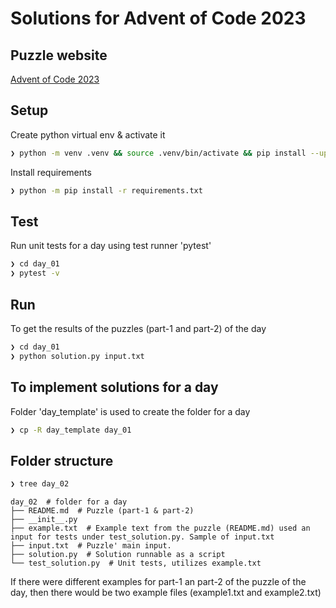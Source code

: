 # Solutions for Advent of Code 2023

## Puzzle website
[Advent of Code 2023](https://adventofcode.com/2023)

## Setup
Create python virtual env & activate it

```sh
❯ python -m venv .venv && source .venv/bin/activate && pip install --upgrade pip setuptools
```

Install requirements

```sh
❯ python -m pip install -r requirements.txt
```


## Test
Run unit tests for a day using test runner 'pytest'

```sh
❯ cd day_01
❯ pytest -v
```

## Run
To get the results of the puzzles (part-1 and part-2) of the day

```sh
❯ cd day_01
❯ python solution.py input.txt
```

## To implement solutions for a day
Folder 'day_template' is used to create the folder for a day

```sh
❯ cp -R day_template day_01
```

## Folder structure
```sh
❯ tree day_02       
```

```
day_02  # folder for a day
├── README.md  # Puzzle (part-1 & part-2)
├── __init__.py
├── example.txt  # Example text from the puzzle (README.md) used an input for tests under test_solution.py. Sample of input.txt
├── input.txt  # Puzzle' main input.
├── solution.py  # Solution runnable as a script
└── test_solution.py  # Unit tests, utilizes example.txt
```

If there were different examples for part-1 an part-2 of the puzzle of the day, then there would be two example files (example1.txt and example2.txt)


